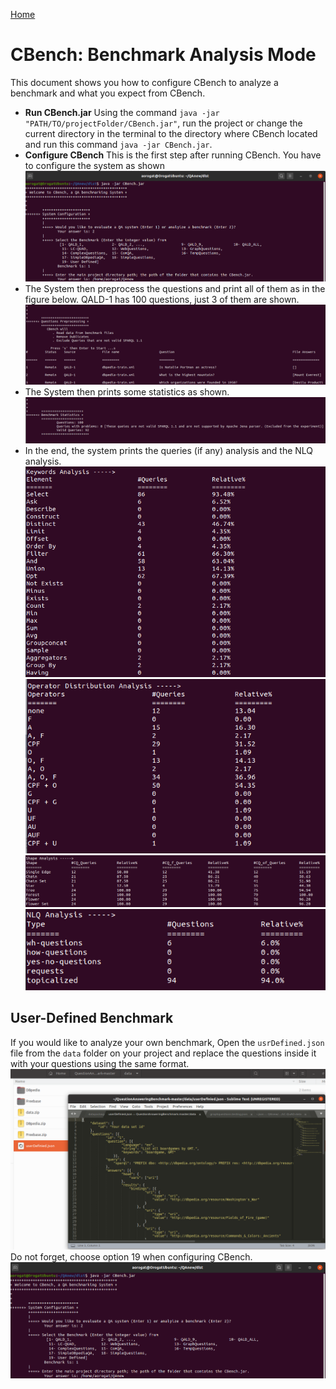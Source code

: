[Home](https://github.com/aelroby/CBench/)
# CBench: Benchmark Analysis Mode
This document shows you how to configure CBench to analyze a benchmark and what you expect from CBench.
* __Run CBench.jar__ Using the command ``` java -jar "PATH/TO/projectFolder/CBench.jar" ```, run the project or change the current directory in the terminal to the directory where CBench located and run this command ``` java -jar CBench.jar ```.
* __Configure CBench__ This is the first step after running CBench. You have to configure the system as shown
![Image](Images/BenchmarkAnalysis.png)
* The System then preprocess the questions and print all of them as in the figure below.  QALD-1 has 100 questions, just 3 of them are shown.
![Image](Images/Preprosessing.png)
* The System then prints some statistics as shown.
![Image](Images/Statistics.png)
* In the end, the system prints the queries (if any) analysis and the NLQ analysis.
![Image](Images/Keywords.png)
![Image](Images/Operators.png)
![Image](Images/Shpes.png)
![Image](Images/NLTK.png)

## User-Defined Benchmark
If you would like to analyze your own benchmark, Open the ```usrDefined.json``` file from the ```data``` folder on your project and replace the questions inside it with your questions using the same format.
![Image](Images/userdefined.png)
 Do not forget, choose option 19 when configuring CBench.
 ![Image](Images/BenchmarkAnalysis.png)
